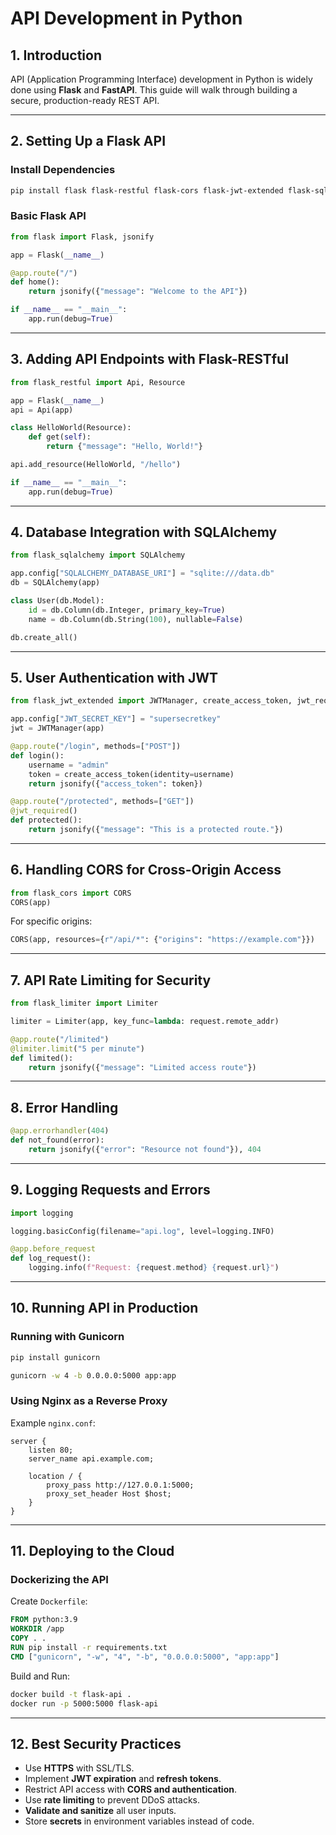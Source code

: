 # API Development in Python

## 1. Introduction
API (Application Programming Interface) development in Python is widely done using **Flask** and **FastAPI**. This guide will walk through building a secure, production-ready REST API.

---

## 2. Setting Up a Flask API
### Install Dependencies
```sh
pip install flask flask-restful flask-cors flask-jwt-extended flask-sqlalchemy
```

### Basic Flask API
```python
from flask import Flask, jsonify

app = Flask(__name__)

@app.route("/")
def home():
    return jsonify({"message": "Welcome to the API"})

if __name__ == "__main__":
    app.run(debug=True)
```

---

## 3. Adding API Endpoints with Flask-RESTful
```python
from flask_restful import Api, Resource

app = Flask(__name__)
api = Api(app)

class HelloWorld(Resource):
    def get(self):
        return {"message": "Hello, World!"}

api.add_resource(HelloWorld, "/hello")

if __name__ == "__main__":
    app.run(debug=True)
```

---

## 4. Database Integration with SQLAlchemy
```python
from flask_sqlalchemy import SQLAlchemy

app.config["SQLALCHEMY_DATABASE_URI"] = "sqlite:///data.db"
db = SQLAlchemy(app)

class User(db.Model):
    id = db.Column(db.Integer, primary_key=True)
    name = db.Column(db.String(100), nullable=False)

db.create_all()
```

---

## 5. User Authentication with JWT
```python
from flask_jwt_extended import JWTManager, create_access_token, jwt_required

app.config["JWT_SECRET_KEY"] = "supersecretkey"
jwt = JWTManager(app)

@app.route("/login", methods=["POST"])
def login():
    username = "admin"
    token = create_access_token(identity=username)
    return jsonify({"access_token": token})

@app.route("/protected", methods=["GET"])
@jwt_required()
def protected():
    return jsonify({"message": "This is a protected route."})
```

---

## 6. Handling CORS for Cross-Origin Access
```python
from flask_cors import CORS
CORS(app)
```

For specific origins:
```python
CORS(app, resources={r"/api/*": {"origins": "https://example.com"}})
```

---

## 7. API Rate Limiting for Security
```python
from flask_limiter import Limiter

limiter = Limiter(app, key_func=lambda: request.remote_addr)

@app.route("/limited")
@limiter.limit("5 per minute")
def limited():
    return jsonify({"message": "Limited access route"})
```

---

## 8. Error Handling
```python
@app.errorhandler(404)
def not_found(error):
    return jsonify({"error": "Resource not found"}), 404
```

---

## 9. Logging Requests and Errors
```python
import logging

logging.basicConfig(filename="api.log", level=logging.INFO)

@app.before_request
def log_request():
    logging.info(f"Request: {request.method} {request.url}")
```

---

## 10. Running API in Production
### Running with Gunicorn
```sh
pip install gunicorn

gunicorn -w 4 -b 0.0.0.0:5000 app:app
```

### Using Nginx as a Reverse Proxy
Example `nginx.conf`:
```nginx
server {
    listen 80;
    server_name api.example.com;

    location / {
        proxy_pass http://127.0.0.1:5000;
        proxy_set_header Host $host;
    }
}
```

---

## 11. Deploying to the Cloud
### Dockerizing the API
Create `Dockerfile`:
```dockerfile
FROM python:3.9
WORKDIR /app
COPY . .
RUN pip install -r requirements.txt
CMD ["gunicorn", "-w", "4", "-b", "0.0.0.0:5000", "app:app"]
```

Build and Run:
```sh
docker build -t flask-api .
docker run -p 5000:5000 flask-api
```

---

## 12. Best Security Practices
- Use **HTTPS** with SSL/TLS.
- Implement **JWT expiration** and **refresh tokens**.
- Restrict API access with **CORS and authentication**.
- Use **rate limiting** to prevent DDoS attacks.
- **Validate and sanitize** all user inputs.
- Store **secrets** in environment variables instead of code.
